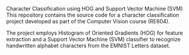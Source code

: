 Character Classification using HOG and Support Vector Machine (SVM)
This repository contains the source code for a character classification project developed as part of the Computer Vision course (RE604).

The project employs Histogram of Oriented Gradients (HOG) for feature extraction and a Support Vector Machine (SVM) classifier to recognize handwritten alphabet characters from the EMNIST Letters dataset.
